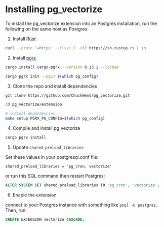 # Installing pg_vectorize

To install the pg_vectorize extension into an Postgres installation, run the following on the same host as Postgres:

1. Install [Rust](https://www.rust-lang.org/tools/install)

```bash
curl --proto '=https' --tlsv1.2 -sSf https://sh.rustup.rs | sh
```

2. Install [pgrx](https://github.com/pgcentralfoundation/pgrx)

```bash
cargo install cargo-pgrx --version 0.13.1 --locked

cargo pgrx init --pg17 $(which pg_config)
```

3. Clone the repo and install dependencies

```bash
git clone https://github.com/ChuckHend/pg_vectorize.git

cd pg_vectorize/extension

# install dependencies
make setup PGRX_PG_CONFIG=$(which pg_config)
```

4. Compile and install pg_vectorize

```bash
cargo pgrx install
```

5. Update `shared_preload_libraries`

Set these values in your postgresql.conf file:

```
shared_preload_libraries = 'pg_cron, vectorize'
```

or run this SQL command then restart Postgres:

```sql
ALTER SYSTEM SET shared_preload_libraries TO 'pg_cron', 'vectorize';
```

6. Enable the extension

connect to your Postgres instance with something like `psql -U postgres`. Then, run:

```sql
CREATE EXTENSION vectorize CASCADE;
```
